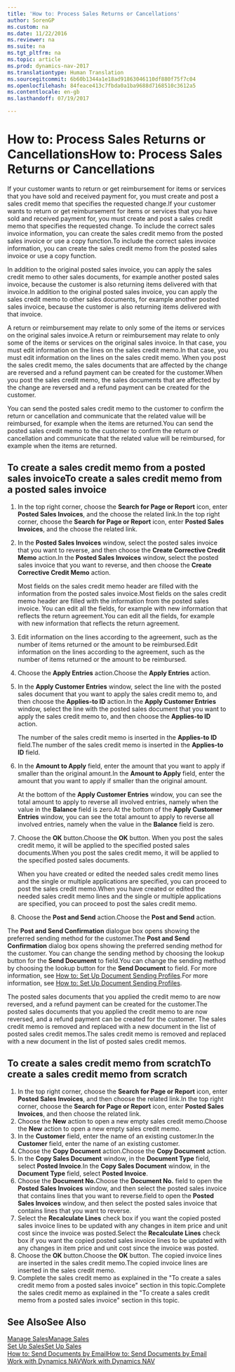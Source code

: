 ```yaml
---
title: 'How to: Process Sales Returns or Cancellations'
author: SorenGP
ms.custom: na
ms.date: 11/22/2016
ms.reviewer: na
ms.suite: na
ms.tgt_pltfrm: na
ms.topic: article
ms.prod: dynamics-nav-2017
ms.translationtype: Human Translation
ms.sourcegitcommit: 6b60b1344a1e18ad91863046110df880f75f7c04
ms.openlocfilehash: 84feace413c7fbda0a1ba9688d7168510c3612a5
ms.contentlocale: en-gb
ms.lasthandoff: 07/19/2017

---
```


# <a name="how-to-process-sales-returns-or-cancellations"></a><span data-ttu-id="0fb46-102">How to: Process Sales Returns or Cancellations</span><span class="sxs-lookup"><span data-stu-id="0fb46-102">How to: Process Sales Returns or Cancellations</span></span>
<span data-ttu-id="0fb46-103">If your customer wants to return or get reimbursement for items or services that you have sold and received payment for, you must create and post a sales credit memo that specifies the requested change.</span><span class="sxs-lookup"><span data-stu-id="0fb46-103">If your customer wants to return or get reimbursement for items or services that you have sold and received payment for, you must create and post a sales credit memo that specifies the requested change.</span></span> <span data-ttu-id="0fb46-104">To include the correct sales invoice information, you can create the sales credit memo from the posted sales invoice or use a copy function.</span><span class="sxs-lookup"><span data-stu-id="0fb46-104">To include the correct sales invoice information, you can create the sales credit memo from the posted sales invoice or use a copy function.</span></span>

<span data-ttu-id="0fb46-105">In addition to the original posted sales invoice, you can apply the sales credit memo to other sales documents, for example another posted sales invoice, because the customer is also returning items delivered with that invoice.</span><span class="sxs-lookup"><span data-stu-id="0fb46-105">In addition to the original posted sales invoice, you can apply the sales credit memo to other sales documents, for example another posted sales invoice, because the customer is also returning items delivered with that invoice.</span></span>

<span data-ttu-id="0fb46-106">A return or reimbursement may relate to only some of the items or services on the original sales invoice.</span><span class="sxs-lookup"><span data-stu-id="0fb46-106">A return or reimbursement may relate to only some of the items or services on the original sales invoice.</span></span> <span data-ttu-id="0fb46-107">In that case, you must edit information on the lines on the sales credit memo.</span><span class="sxs-lookup"><span data-stu-id="0fb46-107">In that case, you must edit information on the lines on the sales credit memo.</span></span> <span data-ttu-id="0fb46-108">When you post the sales credit memo, the sales documents that are affected by the change are reversed and a refund payment can be created for the customer.</span><span class="sxs-lookup"><span data-stu-id="0fb46-108">When you post the sales credit memo, the sales documents that are affected by the change are reversed and a refund payment can be created for the customer.</span></span>

<span data-ttu-id="0fb46-109">You can send the posted sales credit memo to the customer to confirm the return or cancellation and communicate that the related value will be reimbursed, for example when the items are returned.</span><span class="sxs-lookup"><span data-stu-id="0fb46-109">You can send the posted sales credit memo to the customer to confirm the return or cancellation and communicate that the related value will be reimbursed, for example when the items are returned.</span></span>

## <a name="to-create-a-sales-credit-memo-from-a-posted-sales-invoice"></a><span data-ttu-id="0fb46-110">To create a sales credit memo from a posted sales invoice</span><span class="sxs-lookup"><span data-stu-id="0fb46-110">To create a sales credit memo from a posted sales invoice</span></span>
1. <span data-ttu-id="0fb46-111">In the top right corner, choose the **Search for Page or Report** icon, enter **Posted Sales Invoices**, and the choose the related link.</span><span class="sxs-lookup"><span data-stu-id="0fb46-111">In the top right corner, choose the **Search for Page or Report** icon, enter **Posted Sales Invoices**, and the choose the related link.</span></span>  
2. <span data-ttu-id="0fb46-112">In the **Posted Sales Invoices** window, select the posted sales invoice that you want to reverse, and then choose the **Create Corrective Credit Memo** action.</span><span class="sxs-lookup"><span data-stu-id="0fb46-112">In the **Posted Sales Invoices** window, select the posted sales invoice that you want to reverse, and then choose the **Create Corrective Credit Memo** action.</span></span>

    <span data-ttu-id="0fb46-113">Most fields on the sales credit memo header are filled with the information from the posted sales invoice.</span><span class="sxs-lookup"><span data-stu-id="0fb46-113">Most fields on the sales credit memo header are filled with the information from the posted sales invoice.</span></span> <span data-ttu-id="0fb46-114">You can edit all the fields, for example with new information that reflects the return agreement.</span><span class="sxs-lookup"><span data-stu-id="0fb46-114">You can edit all the fields, for example with new information that reflects the return agreement.</span></span>
3. <span data-ttu-id="0fb46-115">Edit information on the lines according to the agreement, such as the number of items returned or the amount to be reimbursed.</span><span class="sxs-lookup"><span data-stu-id="0fb46-115">Edit information on the lines according to the agreement, such as the number of items returned or the amount to be reimbursed.</span></span>
4. <span data-ttu-id="0fb46-116">Choose the **Apply Entries** action.</span><span class="sxs-lookup"><span data-stu-id="0fb46-116">Choose the **Apply Entries** action.</span></span>
5. <span data-ttu-id="0fb46-117">In the **Apply Customer Entries** window, select the line with the posted sales document that you want to apply the sales credit memo to, and then choose the **Applies-to ID** action.</span><span class="sxs-lookup"><span data-stu-id="0fb46-117">In the **Apply Customer Entries** window, select the line with the posted sales document that you want to apply the sales credit memo to, and then choose the **Applies-to ID** action.</span></span>

    <span data-ttu-id="0fb46-118">The number of the sales credit memo is inserted in the **Applies-to ID** field.</span><span class="sxs-lookup"><span data-stu-id="0fb46-118">The number of the sales credit memo is inserted in the **Applies-to ID** field.</span></span>  
6. <span data-ttu-id="0fb46-119">In the **Amount to Apply** field, enter the amount that you want to apply if smaller than the original amount.</span><span class="sxs-lookup"><span data-stu-id="0fb46-119">In the **Amount to Apply** field, enter the amount that you want to apply if smaller than the original amount.</span></span>

    <span data-ttu-id="0fb46-120">At the bottom of the **Apply Customer Entries** window, you can see the total amount to apply to reverse all involved entries, namely when the value in the **Balance** field is zero.</span><span class="sxs-lookup"><span data-stu-id="0fb46-120">At the bottom of the **Apply Customer Entries** window, you can see the total amount to apply to reverse all involved entries, namely when the value in the **Balance** field is zero.</span></span>  
7. <span data-ttu-id="0fb46-121">Choose the **OK** button.</span><span class="sxs-lookup"><span data-stu-id="0fb46-121">Choose the **OK** button.</span></span> <span data-ttu-id="0fb46-122">When you post the sales credit memo, it will be applied to the specified posted sales documents.</span><span class="sxs-lookup"><span data-stu-id="0fb46-122">When you post the sales credit memo, it will be applied to the specified posted sales documents.</span></span>

    <span data-ttu-id="0fb46-123">When you have created or edited the needed sales credit memo lines and the single or multiple applications are specified, you can proceed to post the sales credit memo.</span><span class="sxs-lookup"><span data-stu-id="0fb46-123">When you have created or edited the needed sales credit memo lines and the single or multiple applications are specified, you can proceed to post the sales credit memo.</span></span>
8. <span data-ttu-id="0fb46-124">Choose the **Post and Send** action.</span><span class="sxs-lookup"><span data-stu-id="0fb46-124">Choose the **Post and Send** action.</span></span>

<span data-ttu-id="0fb46-125">The **Post and Send Confirmation** dialogue box opens showing the preferred sending method for the customer.</span><span class="sxs-lookup"><span data-stu-id="0fb46-125">The **Post and Send Confirmation** dialog box opens showing the preferred sending method for the customer.</span></span> <span data-ttu-id="0fb46-126">You can change the sending method by choosing the lookup button for the **Send Document** to field.</span><span class="sxs-lookup"><span data-stu-id="0fb46-126">You can change the sending method by choosing the lookup button for the **Send Document** to field.</span></span> <span data-ttu-id="0fb46-127">For more information, see [How to: Set Up Document Sending Profiles](sales-how-setup-document-send-profiles.md).</span><span class="sxs-lookup"><span data-stu-id="0fb46-127">For more information, see [How to: Set Up Document Sending Profiles](sales-how-setup-document-send-profiles.md).</span></span>

<span data-ttu-id="0fb46-128">The posted sales documents that you applied the credit memo to are now reversed, and a refund payment can be created for the customer.</span><span class="sxs-lookup"><span data-stu-id="0fb46-128">The posted sales documents that you applied the credit memo to are now reversed, and a refund payment can be created for the customer.</span></span> <span data-ttu-id="0fb46-129">The sales credit memo is removed and replaced with a new document in the list of posted sales credit memos.</span><span class="sxs-lookup"><span data-stu-id="0fb46-129">The sales credit memo is removed and replaced with a new document in the list of posted sales credit memos.</span></span>

## <a name="to-create-a-sales-credit-memo-from-scratch"></a><span data-ttu-id="0fb46-130">To create a sales credit memo from scratch</span><span class="sxs-lookup"><span data-stu-id="0fb46-130">To create a sales credit memo from scratch</span></span>
1. <span data-ttu-id="0fb46-131">In the top right corner, choose the **Search for Page or Report** icon, enter **Posted Sales Invoices**, and then choose the related link.</span><span class="sxs-lookup"><span data-stu-id="0fb46-131">In the top right corner, choose the **Search for Page or Report** icon, enter **Posted Sales Invoices**, and then choose the related link.</span></span>
2. <span data-ttu-id="0fb46-132">Choose the **New** action to open a new empty sales credit memo.</span><span class="sxs-lookup"><span data-stu-id="0fb46-132">Choose the **New** action to open a new empty sales credit memo.</span></span>
3. <span data-ttu-id="0fb46-133">In the **Customer** field, enter the name of an existing customer.</span><span class="sxs-lookup"><span data-stu-id="0fb46-133">In the **Customer** field, enter the name of an existing customer.</span></span>
4. <span data-ttu-id="0fb46-134">Choose the **Copy Document** action.</span><span class="sxs-lookup"><span data-stu-id="0fb46-134">Choose the **Copy Document** action.</span></span>
5. <span data-ttu-id="0fb46-135">In the **Copy Sales Document** window, in the **Document Type** field, select **Posted Invoice**.</span><span class="sxs-lookup"><span data-stu-id="0fb46-135">In the **Copy Sales Document** window, in the **Document Type** field, select **Posted Invoice**.</span></span>
6. <span data-ttu-id="0fb46-136">Choose the **Document No.**</span><span class="sxs-lookup"><span data-stu-id="0fb46-136">Choose the **Document No.**</span></span> <span data-ttu-id="0fb46-137">field to open the **Posted Sales Invoices** window, and then select the posted sales invoice that contains lines that you want to reverse.</span><span class="sxs-lookup"><span data-stu-id="0fb46-137">field to open the **Posted Sales Invoices** window, and then select the posted sales invoice that contains lines that you want to reverse.</span></span>
7. <span data-ttu-id="0fb46-138">Select the **Recalculate Lines** check box if you want the copied posted sales invoice lines to be updated with any changes in item price and unit cost since the invoice was posted.</span><span class="sxs-lookup"><span data-stu-id="0fb46-138">Select the **Recalculate Lines** check box if you want the copied posted sales invoice lines to be updated with any changes in item price and unit cost since the invoice was posted.</span></span>
8. <span data-ttu-id="0fb46-139">Choose the **OK** button.</span><span class="sxs-lookup"><span data-stu-id="0fb46-139">Choose the **OK** button.</span></span> <span data-ttu-id="0fb46-140">The copied invoice lines are inserted in the sales credit memo.</span><span class="sxs-lookup"><span data-stu-id="0fb46-140">The copied invoice lines are inserted in the sales credit memo.</span></span>
9. <span data-ttu-id="0fb46-141">Complete the sales credit memo as explained in the "To create a sales credit memo from a posted sales invoice" section in this topic.</span><span class="sxs-lookup"><span data-stu-id="0fb46-141">Complete the sales credit memo as explained in the "To create a sales credit memo from a posted sales invoice" section in this topic.</span></span>

## <a name="see-also"></a><span data-ttu-id="0fb46-142">See Also</span><span class="sxs-lookup"><span data-stu-id="0fb46-142">See Also</span></span>  
[<span data-ttu-id="0fb46-143">Manage Sales</span><span class="sxs-lookup"><span data-stu-id="0fb46-143">Manage Sales</span></span>](sales-manage-sales.md)  
[<span data-ttu-id="0fb46-144">Set Up Sales</span><span class="sxs-lookup"><span data-stu-id="0fb46-144">Set Up Sales</span></span>](sales-setup-sales.md)  
[<span data-ttu-id="0fb46-145">How to: Send Documents by Email</span><span class="sxs-lookup"><span data-stu-id="0fb46-145">How to: Send Documents by Email</span></span>](ui-how-send-documents-email.md)  
[<span data-ttu-id="0fb46-146">Work with Dynamics NAV</span><span class="sxs-lookup"><span data-stu-id="0fb46-146">Work with Dynamics NAV</span></span>](ui-work-product.md)

